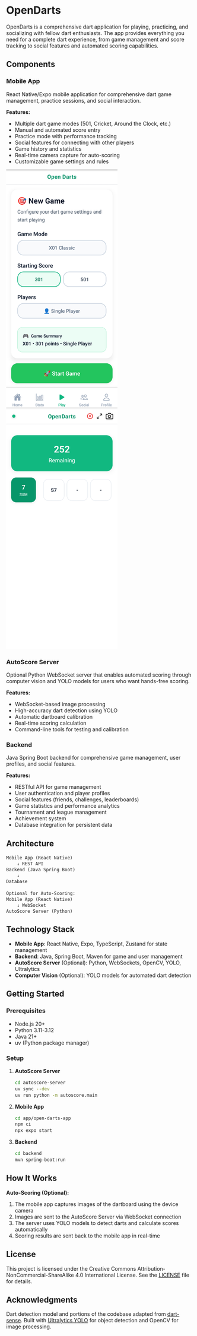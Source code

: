 # OpenDarts

OpenDarts is a comprehensive dart application for playing, practicing, and socializing with fellow dart enthusiasts. The app provides everything you need for a complete dart experience, from game management and score tracking to social features and automated scoring capabilities.

## Components

### Mobile App
React Native/Expo mobile application for comprehensive dart game management, practice sessions, and social interaction.

**Features:**
- Multiple dart game modes (501, Cricket, Around the Clock, etc.)
- Manual and automated score entry
- Practice mode with performance tracking
- Social features for connecting with other players
- Game history and statistics
- Real-time camera capture for auto-scoring
- Customizable game settings and rules

<img src="app/docs/gamepicker.jpg" alt="Game Picker" width="300">

<img src="app/docs/ingame.jpg" alt="In Game View" width="300">

### AutoScore Server
Optional Python WebSocket server that enables automated scoring through computer vision and YOLO models for users who want hands-free scoring.

**Features:**
- WebSocket-based image processing
- High-accuracy dart detection using YOLO
- Automatic dartboard calibration
- Real-time scoring calculation
- Command-line tools for testing and calibration

### Backend
Java Spring Boot backend for comprehensive game management, user profiles, and social features.

**Features:**
- RESTful API for game management
- User authentication and player profiles
- Social features (friends, challenges, leaderboards)
- Game statistics and performance analytics
- Tournament and league management
- Achievement system
- Database integration for persistent data

## Architecture

```
Mobile App (React Native)
    ↓ REST API
Backend (Java Spring Boot)
    ↓
Database

Optional for Auto-Scoring:
Mobile App (React Native) 
    ↓ WebSocket
AutoScore Server (Python)
```

## Technology Stack

- **Mobile App**: React Native, Expo, TypeScript, Zustand for state management
- **Backend**: Java, Spring Boot, Maven for game and user management
- **AutoScore Server** (Optional): Python, WebSockets, OpenCV, YOLO, Ultralytics
- **Computer Vision** (Optional): YOLO models for automated dart detection

## Getting Started

### Prerequisites
- Node.js 20+
- Python 3.11-3.12
- Java 21+
- uv (Python package manager)

### Setup

1. **AutoScore Server**
   ```bash
   cd autoscore-server
   uv sync --dev
   uv run python -m autoscore.main
   ```

2. **Mobile App**
   ```bash
   cd app/open-darts-app
   npm ci
   npx expo start
   ```

3. **Backend**
   ```bash
   cd backend
   mvn spring-boot:run
   ```

## How It Works

**Auto-Scoring (Optional):**
1. The mobile app captures images of the dartboard using the device camera
2. Images are sent to the AutoScore Server via WebSocket connection
3. The server uses YOLO models to detect darts and calculate scores automatically
4. Scoring results are sent back to the mobile app in real-time

## License

This project is licensed under the Creative Commons Attribution-NonCommercial-ShareAlike 4.0 International License. See the [LICENSE](LICENSE) file for details.

## Acknowledgments

Dart detection model and portions of the codebase adapted from [dart-sense](https://github.com/bnww/dart-sense). Built with [Ultralytics YOLO](https://github.com/ultralytics/ultralytics) for object detection and OpenCV for image processing.
